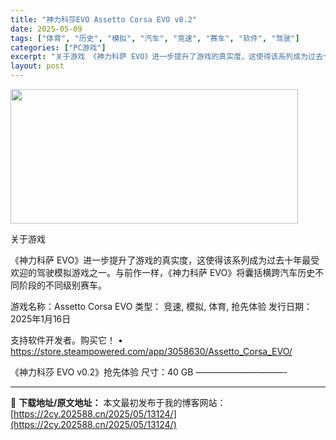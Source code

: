```yaml
---
title: "神力科莎EVO Assetto Corsa EVO v0.2"
date: 2025-05-09
tags: ["体育", "历史", "模拟", "汽车", "竞速", "赛车", "软件", "驾驶"]
categories: ["PC游戏"]
excerpt: "关于游戏 《神力科萨 EVO》进一步提升了游戏的真实度，这使得该系列成为过去十年最受欢迎的驾驶模拟游戏之一。与前作一样，《神力科萨 EVO》将囊括横跨汽车历史不同阶段的不同级别赛车。 游戏名称：Assetto Corsa EVO 类型： 竞速, 模拟, 体育, 抢先体验 发行日期：2025年1月16&hellip;"
layout: post
---
```


<img class="aligncenter size-full wp-image-13118" src="https://2cy.202588.cn/wp-content/uploads/2025/05/202505090522092.webp" alt="" width="460" height="215" />

关于游戏

《神力科萨 EVO》进一步提升了游戏的真实度，这使得该系列成为过去十年最受欢迎的驾驶模拟游戏之一。与前作一样，《神力科萨 EVO》将囊括横跨汽车历史不同阶段的不同级别赛车。

游戏名称：Assetto Corsa EVO
类型： 竞速, 模拟, 体育, 抢先体验
发行日期：2025年1月16日

支持软件开发者。购买它！
• https://store.steampowered.com/app/3058630/Assetto_Corsa_EVO/

《神力科莎 EVO v0.2》抢先体验
尺寸：40 GB
——————————-

---
📖 **下载地址/原文地址：** 本文最初发布于我的博客网站：[https://2cy.202588.cn/2025/05/13124/](https://2cy.202588.cn/2025/05/13124/)
